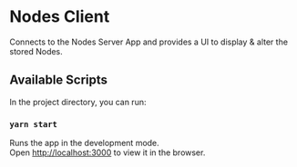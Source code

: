 # Nodes Client

Connects to the Nodes Server App and provides a UI to display & alter the stored Nodes.

## Available Scripts

In the project directory, you can run:

### `yarn start`

Runs the app in the development mode.\
Open [http://localhost:3000](http://localhost:3000) to view it in the browser.
